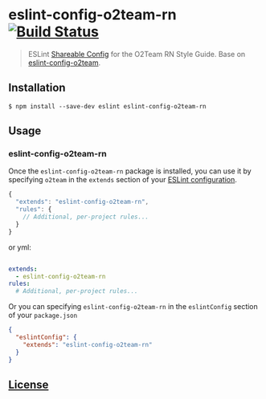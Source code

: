 # eslint-config-o2team-rn [![Build Status](https://travis-ci.org/o2team/eslint-config-o2team-rn.svg?branch=master)](https://travis-ci.org/o2team/eslint-config-o2team-rn)


> ESLint [Shareable Config](http://eslint.org/docs/developer-guide/shareable-configs.html) for the O2Team RN Style Guide. Base on [eslint-config-o2team](https://github.com/o2team/eslint-config-o2team).

## Installation

```
$ npm install --save-dev eslint eslint-config-o2team-rn
```


## Usage

### eslint-config-o2team-rn

Once the `eslint-config-o2team-rn` package is installed, you can use it by specifying `o2team` in the `extends` section of your [ESLint configuration](http://eslint.org/docs/user-guide/configuring).

```js
{
  "extends": "eslint-config-o2team-rn",
  "rules": {
    // Additional, per-project rules...
  }
}
```

or yml:

```yml

extends:
  - eslint-config-o2team-rn
rules: 
  # Additional, per-project rules...

```

Or you can specifying `eslint-config-o2team-rn` in the `eslintConfig` section of your `package.json`

```json
{
  "eslintConfig": {
    "extends": "eslint-config-o2team-rn"
  }
}
```


## [License](LICENSE)